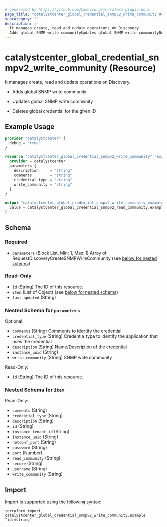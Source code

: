 ```yaml
---
# generated by https://github.com/hashicorp/terraform-plugin-docs
page_title: "catalystcenter_global_credential_snmpv2_write_community Resource - terraform-provider-catalystcenter"
subcategory: ""
description: |-
  It manages create, read and update operations on Discovery.
  Adds global SNMP write communityUpdates global SNMP write communityDeletes global credential for the given ID
---
```


# catalystcenter_global_credential_snmpv2_write_community (Resource)

It manages create, read and update operations on Discovery.

- Adds global SNMP write community

- Updates global SNMP write community

- Deletes global credential for the given ID

## Example Usage

```terraform
provider "catalystcenter" {
  debug = "true"
}

resource "catalystcenter_global_credential_snmpv2_write_community" "example" {
  provider = catalystcenter
  parameters {
    description     = "string"
    comments        = "string"
    credential_type = "string"
    write_community = "string"
  }
}

output "catalystcenter_global_credential_snmpv2_write_community_example" {
  value = catalystcenter_global_credential_snmpv2_read_community.example
}
```

<!-- schema generated by tfplugindocs -->
## Schema

### Required

- `parameters` (Block List, Min: 1, Max: 1) Array of RequestDiscoveryCreateSNMPWriteCommunity (see [below for nested schema](#nestedblock--parameters))

### Read-Only

- `id` (String) The ID of this resource.
- `item` (List of Object) (see [below for nested schema](#nestedatt--item))
- `last_updated` (String)

<a id="nestedblock--parameters"></a>
### Nested Schema for `parameters`

Optional:

- `comments` (String) Comments to identify the credential
- `credential_type` (String) Credential type to identify the application that uses the credential
- `description` (String) Name/Description of the credential
- `instance_uuid` (String)
- `write_community` (String) SNMP write community

Read-Only:

- `id` (String) The ID of this resource.


<a id="nestedatt--item"></a>
### Nested Schema for `item`

Read-Only:

- `comments` (String)
- `credential_type` (String)
- `description` (String)
- `id` (String)
- `instance_tenant_id` (String)
- `instance_uuid` (String)
- `netconf_port` (String)
- `password` (String)
- `port` (Number)
- `read_community` (String)
- `secure` (String)
- `username` (String)
- `write_community` (String)

## Import

Import is supported using the following syntax:

```shell
terraform import catalystcenter_global_credential_snmpv2_write_community.example "id:=string"
```
